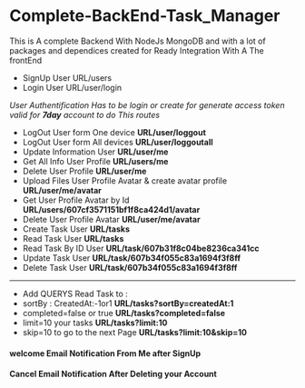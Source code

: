 # Complete-BackEnd-Task_Manager
This is A complete Backend With NodeJs MongoDB and with a lot of packages and dependices created for Ready Integration With A The frontEnd 
- SignUp User  URL/users
- Login User   URL/user/login

 *User Authentification Has to be login or create for generate access token valid for **7day** account to do This routes*
- LogOut User form One device **URL/user/loggout**
- LogOut User form All devices **URL/user/loggoutall**
- Update Information User **URL/user/me**
- Get All Info User Profile  **URL/users/me**
- Delete User Profile **URL/user/me**
- Upload Files User Profile Avatar & create avatar profile  **URL/user/me/avatar**
- Get User Profile Avatar by Id  **URL/users/607cf3571151bf1f8ca424d1/avatar**
- Delete User Profile Avatar **URL/user/me/avatar**
- Create Task User  **URL/tasks**
- Read Task User **URL/tasks**
- Read Task By ID User **URL/task/607b31f8c04be8236ca341cc**
- Update Task User **URL/task/607b34f055c83a1694f3f8ff**
- Delete Task User **URL/task/607b34f055c83a1694f3f8ff**
------------------------------------
- Add QUERYS Read Task to :
- sortBy : CreatedAt:-1or1  **URL/tasks?sortBy=createdAt:1**
- completed=false or true **URL/tasks?completed=false**
- limit=10 your tasks **URL/tasks?limit:10**
- skip=10 to go to the next Page   **URL/tasks?limit:10&skip=10**
 #### welcome Email Notification From Me after SignUp
  #### Cancel Email Notification After Deleting your Account
 
